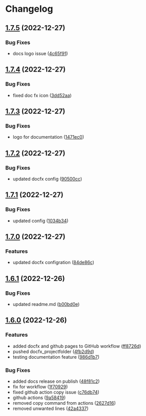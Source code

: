 # Changelog

## [1.7.5](https://github.com/EyeRunnMan-GameDev-Portfolio/com.eyerunnman.gridsys/compare/v1.7.4...v1.7.5) (2022-12-27)


### Bug Fixes

* docs logo issue ([4c65f91](https://github.com/EyeRunnMan-GameDev-Portfolio/com.eyerunnman.gridsys/commit/4c65f9187a09636b0462e6e85ac5be5787704351))

## [1.7.4](https://github.com/EyeRunnMan-GameDev-Portfolio/com.eyerunnman.gridsys/compare/v1.7.3...v1.7.4) (2022-12-27)


### Bug Fixes

* fixed doc fx icon ([3dd52aa](https://github.com/EyeRunnMan-GameDev-Portfolio/com.eyerunnman.gridsys/commit/3dd52aa3156b9a5477acf6016b9b2bf99cc43fc6))

## [1.7.3](https://github.com/EyeRunnMan-GameDev-Portfolio/com.eyerunnman.gridsys/compare/v1.7.2...v1.7.3) (2022-12-27)


### Bug Fixes

* logo for documentation ([1471ec0](https://github.com/EyeRunnMan-GameDev-Portfolio/com.eyerunnman.gridsys/commit/1471ec098a9a20c68ca2fd360fbfabdeb83ecbf6))

## [1.7.2](https://github.com/EyeRunnMan-GameDev-Portfolio/com.eyerunnman.gridsys/compare/v1.7.1...v1.7.2) (2022-12-27)


### Bug Fixes

* updated docfx config ([90500cc](https://github.com/EyeRunnMan-GameDev-Portfolio/com.eyerunnman.gridsys/commit/90500ccf23c628a33d305625331765dba00fee42))

## [1.7.1](https://github.com/EyeRunnMan-GameDev-Portfolio/com.eyerunnman.gridsys/compare/v1.7.0...v1.7.1) (2022-12-27)


### Bug Fixes

* updated config ([1034b34](https://github.com/EyeRunnMan-GameDev-Portfolio/com.eyerunnman.gridsys/commit/1034b3409dc0e236d8670188a4b2e7ebcab19865))

## [1.7.0](https://github.com/EyeRunnMan-GameDev-Portfolio/com.eyerunnman.gridsys/compare/v1.6.1...v1.7.0) (2022-12-27)


### Features

* updated docfx configration ([84de86c](https://github.com/EyeRunnMan-GameDev-Portfolio/com.eyerunnman.gridsys/commit/84de86c34bb621f83678dd2561b8ba2f78c1344e))

## [1.6.1](https://github.com/EyeRunnMan-GameDev-Portfolio/com.eyerunnman.gridsys/compare/v1.6.0...v1.6.1) (2022-12-26)


### Bug Fixes

* updated readme.md ([b00bd0e](https://github.com/EyeRunnMan-GameDev-Portfolio/com.eyerunnman.gridsys/commit/b00bd0e0d9c124bb621f9b79f1aef7699e670ccb))

## [1.6.0](https://github.com/EyeRunnMan-GameDev-Portfolio/com.eyerunnman.gridsys/compare/v1.5.3...v1.6.0) (2022-12-26)


### Features

* added docfx and github pages to GitHub workflow ([ff8726d](https://github.com/EyeRunnMan-GameDev-Portfolio/com.eyerunnman.gridsys/commit/ff8726d004f3227d5641abb0de4789a7fec3e623))
* pushed docfx_projectfolder ([4fb2d9d](https://github.com/EyeRunnMan-GameDev-Portfolio/com.eyerunnman.gridsys/commit/4fb2d9d4a423d8243ca615f5a6149d84f214a81c))
* testing documentation feature ([986d1b7](https://github.com/EyeRunnMan-GameDev-Portfolio/com.eyerunnman.gridsys/commit/986d1b7bedc74c4f25e3478925b84ed9c84a9115))


### Bug Fixes

* added docs release on publish ([48f81c2](https://github.com/EyeRunnMan-GameDev-Portfolio/com.eyerunnman.gridsys/commit/48f81c2edba824ecff438205f9c6675a934201a6))
* fix for workflow ([1f70929](https://github.com/EyeRunnMan-GameDev-Portfolio/com.eyerunnman.gridsys/commit/1f709297259af2b5e18bd51b489f30f6cb81f52e))
* fixed github action copy issue ([c76db74](https://github.com/EyeRunnMan-GameDev-Portfolio/com.eyerunnman.gridsys/commit/c76db74aaabde4039f9ca41ebeda8519931242ff))
* github actions ([9a58419](https://github.com/EyeRunnMan-GameDev-Portfolio/com.eyerunnman.gridsys/commit/9a58419ac256f5a825b1cd01414d4ff984b25daa))
* removed copy command from actions ([2627d16](https://github.com/EyeRunnMan-GameDev-Portfolio/com.eyerunnman.gridsys/commit/2627d164383a6a7b28f47442d433dc9a357c0d88))
* removed unwanted lines ([42a4337](https://github.com/EyeRunnMan-GameDev-Portfolio/com.eyerunnman.gridsys/commit/42a4337379889262bfaa4dbcfdb05aa3190aedd1))
